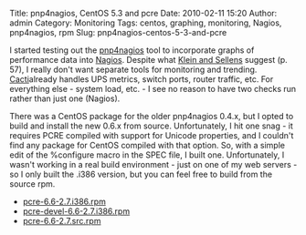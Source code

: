 Title: pnp4nagios, CentOS 5.3 and pcre
Date: 2010-02-11 15:20
Author: admin
Category: Monitoring
Tags: centos, graphing, monitoring, Nagios, pnp4nagios, rpm
Slug: pnp4nagios-centos-5-3-and-pcre

I started testing out the [pnp4nagios][] tool to incorporate graphs of
performance data into [Nagios][]. Despite what [Klein and Sellens][]
suggest (p. 57), I really don't want separate tools for monitoring and
trending. [Cacti][]already handles UPS metrics, switch ports, router
traffic, etc. For everything else - system load, etc. - I see no reason
to have two checks run rather than just one (Nagios).

There was a CentOS package for the older pnp4nagios 0.4.x, but I opted
to build and install the new 0.6.x from source. Unfortunately, I hit one
snag - it requires PCRE compiled with support for Unicode properties,
and I couldn't find any package for CentOS compiled with that option.
So, with a simple edit of the %configure macro in the SPEC file, I built
one. Unfortunately, I wasn't working in a real build environment - just
on one of my web servers - so I only built the .i386 version, but you
can feel free to build from the source rpm.

-   [pcre-6.6-2.7.i386.rpm][]
-   [pcre-devel-6.6-2.7.i386.rpm][]
-   [pcre-6.6-2.7.src.rpm][]

  [pnp4nagios]: http://www.pnp4nagios.org/
  [Nagios]: http://www.nagios.org
  [Klein and Sellens]: http://www.sage.org/pubs/20_numbers/
  [Cacti]: http://www.cacti.net
  [pcre-6.6-2.7.i386.rpm]: http://repo.jasonantman.com/centos/5/local/i386/RPMS/pcre-6.6-2.7.i386.rpm
  [pcre-devel-6.6-2.7.i386.rpm]: http://repo.jasonantman.com/centos/5/local/i386/RPMS/pcre-devel-6.6-2.7.i386.rpm
  [pcre-6.6-2.7.src.rpm]: http://repo.jasonantman.com/centos/5/local/SRPMS/pcre-6.6-2.7.src.rpm
